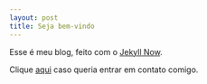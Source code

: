```yaml
---
layout: post
title: Seja bem-vindo
---
```


Esse é meu blog, feito com o [Jekyll Now](https://github.com/barryclark/jekyll-now).

Clique [aqui](https://nicmorais.github.io/about/) caso queria entrar em contato comigo.
